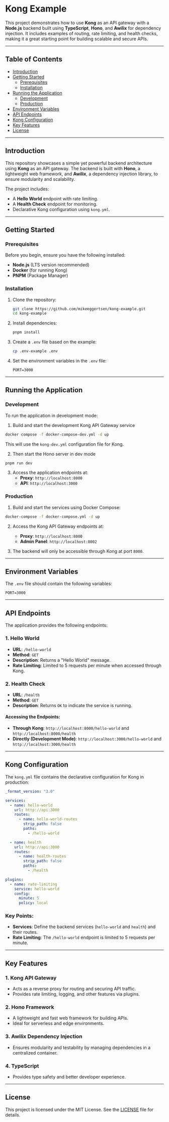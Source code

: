 # Kong Example

This project demonstrates how to use **Kong** as an API gateway with a **Node.js** backend built using **TypeScript**, **Hono**, and **Awilix** for dependency injection. It includes examples of routing, rate limiting, and health checks, making it a great starting point for building scalable and secure APIs.

---

## Table of Contents

- [Introduction](#introduction)
- [Getting Started](#getting-started)
  - [Prerequisites](#prerequisites)
  - [Installation](#installation)
- [Running the Application](#running-the-application)
  - [Development](#development)
  - [Production](#production)
- [Environment Variables](#environment-variables)
- [API Endpoints](#api-endpoints)
- [Kong Configuration](#kong-configuration)
- [Key Features](#key-features)
- [License](#license)

---

## Introduction

This repository showcases a simple yet powerful backend architecture using **Kong** as an API gateway. The backend is built with **Hono**, a lightweight web framework, and **Awilix**, a dependency injection library, to ensure modularity and scalability.

The project includes:

- A **Hello World** endpoint with rate limiting.
- A **Health Check** endpoint for monitoring.
- Declarative Kong configuration using `kong.yml`.

---

## Getting Started

### Prerequisites

Before you begin, ensure you have the following installed:

- **Node.js** (LTS version recommended)
- **Docker** (for running Kong)
- **PNPM** (Package Manager)

### Installation

1. Clone the repository:
   ```sh
   git clone https://github.com/mikeeggertsen/kong-example.git
   cd kong-example
   ```

2. Install dependencies:
   ```sh
   pnpm install
   ```

3. Create a `.env` file based on the example:
   ```sh
   cp .env-example .env
   ```

4. Set the environment variables in the `.env` file:
   ```env
   PORT=3000
   ```

---

## Running the Application

### Development

To run the application in development mode:

1. Build and start the development Kong API Gateway service

```sh
docker compose -f docker-compose-dev.yml -d up
```

This will use the `kong-dev.yml` configuration file for Kong.

2. Then start the Hono server in dev mode

```sh
pnpm run dev
```

3. Access the application endpoints at:
   - **Proxy**: `http://localhost:8000`
   - **API**: `http://localhost:3000`

### Production

1. Build and start the services using Docker Compose:

```sh
docker-compose -f docker-compose.yml -d up
```

2. Access the Kong API Gateway endpoints at:
   - **Proxy**: `http://localhost:8000`
   - **Admin Panel**: `http://localhost:8002`

3. The backend will only be accessible through Kong at port `8000`.

---

## Environment Variables

The `.env` file should contain the following variables:

```env
PORT=3000
```

---

## API Endpoints

The application provides the following endpoints:

### 1. **Hello World**
- **URL**: `/hello-world`
- **Method**: `GET`
- **Description**: Returns a "Hello World" message.
- **Rate Limiting**: Limited to 5 requests per minute when accessed through Kong.

### 2. **Health Check**
- **URL**: `/health`
- **Method**: `GET`
- **Description**: Returns `OK` to indicate the service is running.

#### Accessing the Endpoints:
- **Through Kong**: `http://localhost:8000/hello-world` and `http://localhost:8000/health`
- **Directly (Development Mode)**: `http://localhost:3000/hello-world` and `http://localhost:3000/health`

---

## Kong Configuration

The `kong.yml` file contains the declarative configuration for Kong in production:

```yaml
_format_version: "3.0"

services:
  - name: hello-world
    url: http://api:3000
    routes:
      - name: hello-world-routes
        strip_path: false
        paths:
          - /hello-world

  - name: health
    url: http://api:3000
    routes:
      - name: health-routes
        strip_path: false
        paths:
          - /health

plugins:
  - name: rate-limiting
    service: hello-world
    config:
      minute: 5
      policy: local
```

### Key Points:
- **Services**: Define the backend services (`hello-world` and `health`) and their routes.
- **Rate Limiting**: The `/hello-world` endpoint is limited to 5 requests per minute.

---

## Key Features

### 1. **Kong API Gateway**
- Acts as a reverse proxy for routing and securing API traffic.
- Provides rate limiting, logging, and other features via plugins.

### 2. **Hono Framework**
- A lightweight and fast web framework for building APIs.
- Ideal for serverless and edge environments.

### 3. **Awilix Dependency Injection**
- Ensures modularity and testability by managing dependencies in a centralized container.

### 4. **TypeScript**
- Provides type safety and better developer experience.

---

## License

This project is licensed under the MIT License. See the [LICENSE](LICENSE) file for details.